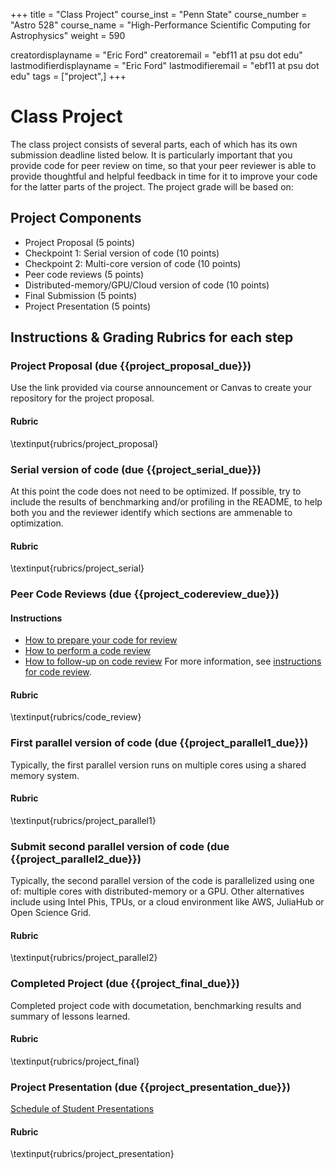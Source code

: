 +++
title = "Class Project"
course_inst = "Penn State"
course_number = "Astro 528"
course_name = "High-Performance Scientific Computing for Astrophysics"
weight = 590

creatordisplayname = "Eric Ford"
creatoremail = "ebf11 at psu dot edu"
lastmodifierdisplayname = "Eric Ford"
lastmodifieremail = "ebf11 at psu dot edu"
tags = ["project",]
+++

# Class Project
The class project consists of several parts, each of which has its own submission deadline listed below.  It is particularly important that you provide code for peer review on time, so that your peer reviewer is able to provide thoughtful and helpful feedback in time for it to improve your code for the latter parts of the project.  The project grade will be based on:

## Project Components
- Project Proposal (5 points) 
- Checkpoint 1: Serial version of code (10 points)
- Checkpoint 2: Multi-core version of code (10 points)
- Peer code reviews (5 points)
- Distributed-memory/GPU/Cloud version of code (10 points)
- Final Submission (5 points)
- Project Presentation (5 points)

## Instructions & Grading Rubrics for each step

### Project Proposal (due {{project_proposal_due}})
Use the link provided via course announcement or Canvas to create your repository for the project proposal.

#### Rubric
\textinput{rubrics/project_proposal}

### Serial version of code (due {{project_serial_due}})
At this point the code does not need to be optimized.
If possible, try to include the results of benchmarking and/or profiling in the README, to help both you and the reviewer identify which sections are ammenable to optimization.

#### Rubric
\textinput{rubrics/project_serial}

### Peer Code Reviews (due {{project_codereview_due}})
#### Instructions
- [How to prepare your code for review](code_reviews/prep)
- [How to perform a code review](code_reviews/how_to)
- [How to follow-up on code review](code_reviews/follow_up)
For more information, see [instructions for code review](code_reviews).

#### Rubric
\textinput{rubrics/code_review}


### First parallel version of code (due {{project_parallel1_due}})
Typically, the first parallel version runs on multiple cores using a shared memory system.
#### Rubric
\textinput{rubrics/project_parallel1}

### Submit second parallel version of code (due {{project_parallel2_due}})
Typically, the second parallel version of the code is parallelized using one of: multiple cores with distributed-memory or a GPU.  Other alternatives include using Intel Phis, TPUs, or a cloud environment like AWS, JuliaHub or Open Science Grid.
#### Rubric
\textinput{rubrics/project_parallel2}

### Completed Project  (due {{project_final_due}})
Completed project code with documetation, benchmarking results and summary of lessons learned.  
#### Rubric
\textinput{rubrics/project_final}

### Project Presentation (due {{project_presentation_due}})
[Schedule of Student Presentations](https://github.com/PsuAstro528/PresentationsSchedule2023/blob/master/README.md)
#### Rubric
\textinput{rubrics/project_presentation}
